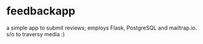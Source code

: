 # feedbackapp
a simple app to submit reviews; employs Flask, PostgreSQL and mailtrap.io. <br>
s/o to traversy media :) 
